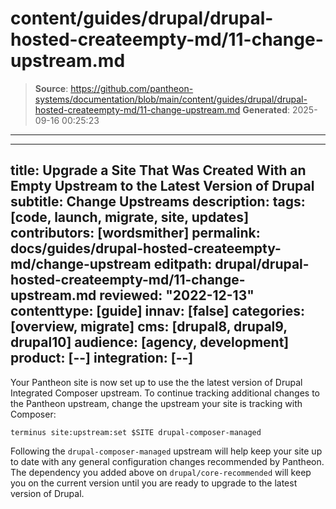 # content/guides/drupal/drupal-hosted-createempty-md/11-change-upstream.md

> **Source**: https://github.com/pantheon-systems/documentation/blob/main/content/guides/drupal/drupal-hosted-createempty-md/11-change-upstream.md
> **Generated**: 2025-09-16 00:25:23

---

---
title: Upgrade a Site That Was Created With an Empty Upstream to the Latest Version of Drupal
subtitle: Change Upstreams
description: 
tags: [code, launch, migrate, site, updates]
contributors: [wordsmither]
permalink: docs/guides/drupal-hosted-createempty-md/change-upstream
editpath: drupal/drupal-hosted-createempty-md/11-change-upstream.md
reviewed: "2022-12-13"
contenttype: [guide]
innav: [false]
categories: [overview, migrate]
cms: [drupal8, drupal9, drupal10]
audience: [agency, development]
product: [--]
integration: [--]
---

Your Pantheon site is now set up to use the the latest version of Drupal Integrated Composer upstream. To continue tracking additional changes to the Pantheon upstream, change the upstream your site is tracking with Composer:

```bash{promptUser:user}
terminus site:upstream:set $SITE drupal-composer-managed
```

Following the `drupal-composer-managed` upstream will help keep your site up to date with any general configuration changes recommended by Pantheon. The dependency you added above on `drupal/core-recommended` will keep you on the current version until you are ready to upgrade to the latest version of Drupal.
